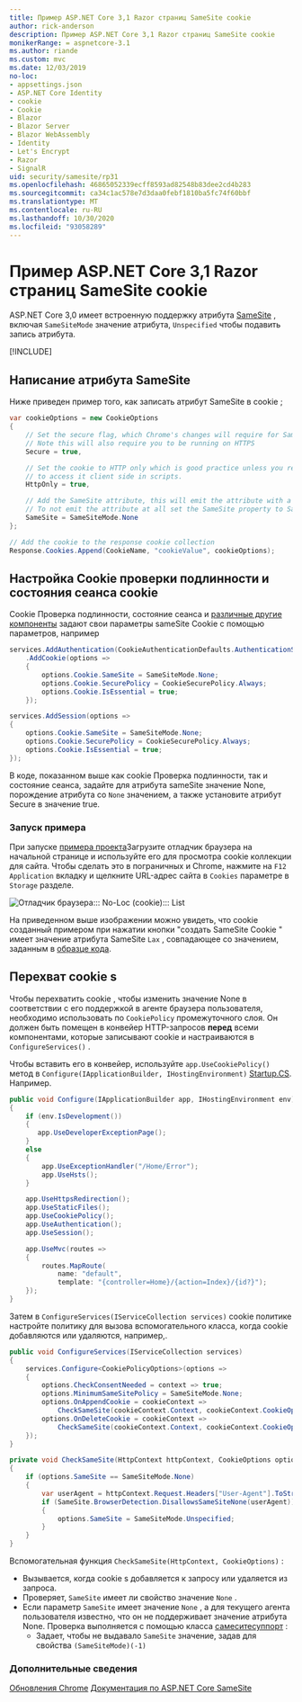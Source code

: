 ```yaml
---
title: Пример ASP.NET Core 3,1 Razor страниц SameSite cookie
author: rick-anderson
description: Пример ASP.NET Core 3,1 Razor страниц SameSite cookie
monikerRange: = aspnetcore-3.1
ms.author: riande
ms.custom: mvc
ms.date: 12/03/2019
no-loc:
- appsettings.json
- ASP.NET Core Identity
- cookie
- Cookie
- Blazor
- Blazor Server
- Blazor WebAssembly
- Identity
- Let's Encrypt
- Razor
- SignalR
uid: security/samesite/rp31
ms.openlocfilehash: 46865052339ecff8593ad82548b83dee2cd4b283
ms.sourcegitcommit: ca34c1ac578e7d3daa0febf1810ba5fc74f60bbf
ms.translationtype: MT
ms.contentlocale: ru-RU
ms.lasthandoff: 10/30/2020
ms.locfileid: "93058289"
---
```

# <a name="aspnet-core-31-no-locrazor-pages-samesite-no-loccookie-sample"></a>Пример ASP.NET Core 3,1 Razor страниц SameSite cookie

ASP.NET Core 3,0 имеет встроенную поддержку атрибута [SameSite](https://www.owasp.org/index.php/SameSite) , включая `SameSiteMode` значение атрибута, `Unspecified` чтобы подавить запись атрибута.

[!INCLUDE[](~/includes/SameSiteIdentity.md)]

## <a name="writing-the-samesite-attribute"></a><a name="sampleCode"></a>Написание атрибута SameSite

Ниже приведен пример того, как записать атрибут SameSite в cookie ;

```c#
var cookieOptions = new CookieOptions
{
    // Set the secure flag, which Chrome's changes will require for SameSite none.
    // Note this will also require you to be running on HTTPS
    Secure = true,

    // Set the cookie to HTTP only which is good practice unless you really do need
    // to access it client side in scripts.
    HttpOnly = true,

    // Add the SameSite attribute, this will emit the attribute with a value of none.
    // To not emit the attribute at all set the SameSite property to SameSiteMode.Unspecified.
    SameSite = SameSiteMode.None
};

// Add the cookie to the response cookie collection
Response.Cookies.Append(CookieName, "cookieValue", cookieOptions);
```

## <a name="setting-no-loccookie-authentication-and-session-state-no-loccookies"></a>Настройка Cookie проверки подлинности и состояния сеанса cookie

Cookie Проверка подлинности, состояние сеанса и [различные другие компоненты](../samesite.md?view=aspnetcore-3.0) задают свои параметры sameSite Cookie с помощью параметров, например

```c#
services.AddAuthentication(CookieAuthenticationDefaults.AuthenticationScheme)
    .AddCookie(options =>
    {
        options.Cookie.SameSite = SameSiteMode.None;
        options.Cookie.SecurePolicy = CookieSecurePolicy.Always;
        options.Cookie.IsEssential = true;
    });

services.AddSession(options =>
{
    options.Cookie.SameSite = SameSiteMode.None;
    options.Cookie.SecurePolicy = CookieSecurePolicy.Always;
    options.Cookie.IsEssential = true;
});
```

В коде, показанном выше как cookie Проверка подлинности, так и состояние сеанса, задайте для атрибута sameSite значение None, порождение атрибута со `None` значением, а также установите атрибут Secure в значение true.

### <a name="run-the-sample"></a>Запуск примера

При запуске [примера проекта](https://github.com/blowdart/AspNetSameSiteSamples/tree/master/AspNetCore31RazorPages)Загрузите отладчик браузера на начальной странице и используйте его для просмотра cookie коллекции для сайта. Чтобы сделать это в пограничных и Chrome, нажмите на `F12` `Application` вкладку и щелкните URL-адрес сайта в `Cookies` параметре в `Storage` разделе.

![Отладчик браузера::: No-Loc (cookie)::: List](BrowserDebugger.png)

На приведенном выше изображении можно увидеть, что cookie созданный примером при нажатии кнопки "создать SameSite Cookie " имеет значение атрибута SameSite `Lax` , совпадающее со значением, заданным в [образце кода](#sampleCode).

## <a name="intercepting-no-loccookies"></a><a name="interception"></a>Перехват cookie s

Чтобы перехватить cookie , чтобы изменить значение None в соответствии с его поддержкой в агенте браузера пользователя, необходимо использовать по `CookiePolicy` промежуточного слоя. Он должен быть помещен в конвейер HTTP-запросов **перед** всеми компонентами, которые записывают cookie и настраиваются в `ConfigureServices()` .

Чтобы вставить его в конвейер, используйте `app.UseCookiePolicy()` метод в `Configure(IApplicationBuilder, IHostingEnvironment)` [Startup.CS](https://github.com/blowdart/AspNetSameSiteSamples/blob/master/AspNetCore21MVC/Startup.cs). Например.

```c#
public void Configure(IApplicationBuilder app, IHostingEnvironment env)
{
    if (env.IsDevelopment())
    {
       app.UseDeveloperExceptionPage();
    }
    else
    {
        app.UseExceptionHandler("/Home/Error");
        app.UseHsts();
    }

    app.UseHttpsRedirection();
    app.UseStaticFiles();
    app.UseCookiePolicy();
    app.UseAuthentication();
    app.UseSession();

    app.UseMvc(routes =>
    {
        routes.MapRoute(
            name: "default",
            template: "{controller=Home}/{action=Index}/{id?}");
    });
}
```

Затем в `ConfigureServices(IServiceCollection services)` cookie политике настройте политику для вызова вспомогательного класса, когда cookie добавляются или удаляются, например,.

```c#
public void ConfigureServices(IServiceCollection services)
{
    services.Configure<CookiePolicyOptions>(options =>
    {
        options.CheckConsentNeeded = context => true;
        options.MinimumSameSitePolicy = SameSiteMode.None;
        options.OnAppendCookie = cookieContext =>
            CheckSameSite(cookieContext.Context, cookieContext.CookieOptions);
        options.OnDeleteCookie = cookieContext =>
            CheckSameSite(cookieContext.Context, cookieContext.CookieOptions);
    });
}

private void CheckSameSite(HttpContext httpContext, CookieOptions options)
{
    if (options.SameSite == SameSiteMode.None)
    {
        var userAgent = httpContext.Request.Headers["User-Agent"].ToString();
        if (SameSite.BrowserDetection.DisallowsSameSiteNone(userAgent))
        {
            options.SameSite = SameSiteMode.Unspecified;
        }
    }
}
```

Вспомогательная функция `CheckSameSite(HttpContext, CookieOptions)` :

* Вызывается, когда cookie s добавляется к запросу или удаляется из запроса.
* Проверяет, `SameSite` имеет ли свойство значение `None` .
* Если параметр `SameSite` имеет значение `None` , а для текущего агента пользователя известно, что он не поддерживает значение атрибута None. Проверка выполняется с помощью класса [самеситесуппорт](https://github.com/dotnet/AspNetCore.Docs/tree/master/aspnetcore/security/samesite/sample/snippets/SameSiteSupport.cs) :
  * Задает, чтобы не выдавало `SameSite` значение, задав для свойства `(SameSiteMode)(-1)`

### <a name="more-information"></a>Дополнительные сведения
 
[Обновления Chrome](https://www.chromium.org/updates/same-site) 
 [Документация по ASP.NET Core SameSite](xref:security/samesite)